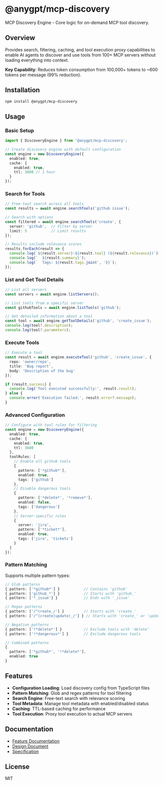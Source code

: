 # @anygpt/mcp-discovery

MCP Discovery Engine - Core logic for on-demand MCP tool discovery.

## Overview

Provides search, filtering, caching, and tool execution proxy capabilities to enable AI agents to discover and use tools from 100+ MCP servers without loading everything into context.

**Key Capability**: Reduces token consumption from 100,000+ tokens to ~600 tokens per message (99% reduction).

## Installation

```bash
npm install @anygpt/mcp-discovery
```

## Usage

### Basic Setup

```typescript
import { DiscoveryEngine } from '@anygpt/mcp-discovery';

// Create discovery engine with default configuration
const engine = new DiscoveryEngine({
  enabled: true,
  cache: {
    enabled: true,
    ttl: 3600 // 1 hour
  }
});
```

### Search for Tools

```typescript
// Free-text search across all tools
const results = await engine.searchTools('github issue');

// Search with options
const filtered = await engine.searchTools('create', {
  server: 'github',  // Filter by server
  limit: 5           // Limit results
});

// Results include relevance scores
results.forEach(result => {
  console.log(`${result.server}:${result.tool} (${result.relevance})`);
  console.log(`  ${result.summary}`);
  console.log(`  Tags: ${result.tags.join(', ')}`);
});
```

### List and Get Tool Details

```typescript
// List all servers
const servers = await engine.listServers();

// List tools from a specific server
const githubTools = await engine.listTools('github');

// Get detailed information about a tool
const tool = await engine.getToolDetails('github', 'create_issue');
console.log(tool?.description);
console.log(tool?.parameters);
```

### Execute Tools

```typescript
// Execute a tool
const result = await engine.executeTool('github', 'create_issue', {
  repo: 'owner/repo',
  title: 'Bug report',
  body: 'Description of the bug'
});

if (result.success) {
  console.log('Tool executed successfully:', result.result);
} else {
  console.error('Execution failed:', result.error?.message);
}
```

### Advanced Configuration

```typescript
// Configure with tool rules for filtering
const engine = new DiscoveryEngine({
  enabled: true,
  cache: {
    enabled: true,
    ttl: 3600
  },
  toolRules: [
    // Enable all github tools
    {
      pattern: ['*github*'],
      enabled: true,
      tags: ['github']
    },
    // Disable dangerous tools
    {
      pattern: ['*delete*', '*remove*'],
      enabled: false,
      tags: ['dangerous']
    },
    // Server-specific rules
    {
      server: 'jira',
      pattern: ['*ticket*'],
      enabled: true,
      tags: ['jira', 'tickets']
    }
  ]
});
```

### Pattern Matching

Supports multiple pattern types:

```typescript
// Glob patterns
{ pattern: ['*github*'] }           // Contains 'github'
{ pattern: ['github_*'] }           // Starts with 'github_'
{ pattern: ['*_issue'] }            // Ends with '_issue'

// Regex patterns
{ pattern: ['/^create_/'] }         // Starts with 'create_'
{ pattern: ['/^(create|update)_/'] } // Starts with 'create_' or 'update_'

// Negation patterns
{ pattern: ['!*delete*'] }          // Exclude tools with 'delete'
{ pattern: ['!*dangerous*'] }       // Exclude dangerous tools

// Combined patterns
{
  pattern: ['*github*', '!*delete*'],
  enabled: true
}
```

## Features

- **Configuration Loading**: Load discovery config from TypeScript files
- **Pattern Matching**: Glob and regex patterns for tool filtering
- **Search Engine**: Free-text search with relevance scoring
- **Tool Metadata**: Manage tool metadata with enabled/disabled status
- **Caching**: TTL-based caching for performance
- **Tool Execution**: Proxy tool execution to actual MCP servers

## Documentation

- [Feature Documentation](../../docs/projects/anygpt-ts/features/4-4-mcp-discovery-engine/README.md)
- [Design Document](../../docs/projects/anygpt-ts/features/4-4-mcp-discovery-engine/design.md)
- [Specification](../../docs/products/anygpt/specs/anygpt/mcp-discovery.md)

## License

MIT
